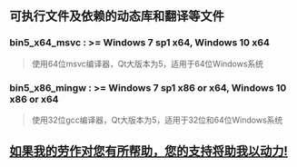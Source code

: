 ## 可执行文件及依赖的动态库和翻译等文件
### bin5_x64_msvc : >= Windows 7 sp1 x64, Windows 10 x64
>使用64位msvc编译器，Qt大版本为5，适用于64位Windows系统
### bin5_x86_mingw :  >= Windows 7 sp1 x86 or x64, Windows 10 x86 or x64
>使用32位gcc编译器，Qt大版本为5，适用于32位和64位Windows系统

## [如果我的劳作对您有所帮助，您的支持将助我以动力!](https://nonwill.github.io/donate/)
